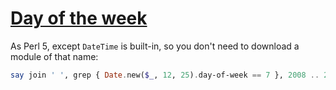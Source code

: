 [1]: https://rosettacode.org/wiki/Day_of_the_week

# [Day of the week][1]

As Perl 5, except `DateTime` is built-in, so you don't need to download a module of that name:

```raku
say join ' ', grep { Date.new($_, 12, 25).day-of-week == 7 }, 2008 .. 2121;
```